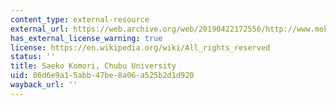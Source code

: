 ```yaml
---
content_type: external-resource
external_url: https://web.archive.org/web/20190422172556/http://www.mokosystem.com/komori/wwkanji2k/wwkanji2056.html
has_external_license_warning: true
license: https://en.wikipedia.org/wiki/All_rights_reserved
status: ''
title: Saeko Komori, Chubu University
uid: 06d6e9a1-5abb-47be-8a06-a525b2d1d920
wayback_url: ''
---
```

